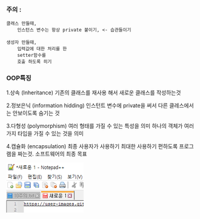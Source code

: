 ### 주의 : 
	클래스 만들때,
		인스턴스 변수는 항상 private 붙이기, <- 습관들이기

	생성자 만들때,
		입력값에 대한 처리를 한
		setter함수를 
		호출 하도록 히기  

### OOP특징
1.상속 (Inheritance)
기존의 클래스를 재사용 해서 
새로운 클래스를 작성하는것

2.정보은닉 (information hidding)
인스턴트 변수에 private을 써서 
다른 클레스에서는 안보이도록 숨기는 것

3.다형성 (polymorphism)
여러 형태를 가질 수 있는 특성을 의미
하나의 객체가 여러 가지 타입을 가질 수 있는 것을 의미

4.캡슐화 (encapsulation)
최종 사용자가 사용하기 최대한 사용하기 편하도록	프로그램을 짜는것.
소프트웨어의 최종 목표
		
![아무거나](./1.PNG)
